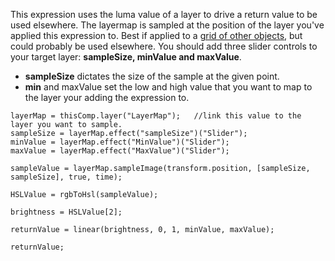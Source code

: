 This expression uses the luma value of a layer to drive a return value to be used elsewhere. The layermap is sampled at the position of the layer you've applied this expression to.
Best if applied to a [grid of other objects](https://github.com/CameronFoxly/AfterEffectsExpressionLibrary/blob/main/expressions/grid-layout.txt), but could probably be used elsewhere. 
You should add three slider controls to your target layer: **sampleSize, minValue and maxValue**.
- **sampleSize** dictates the size of the sample at the given point. 
- **min** and maxValue set the low and high value that you want to map to the layer your adding the expression to.

```
layerMap = thisComp.layer("LayerMap");   //link this value to the layer you want to sample.
sampleSize = layerMap.effect("sampleSize")("Slider");
minValue = layerMap.effect("MinValue")("Slider");
maxValue = layerMap.effect("MaxValue")("Slider");

sampleValue = layerMap.sampleImage(transform.position, [sampleSize, sampleSize], true, time);

HSLValue = rgbToHsl(sampleValue);

brightness = HSLValue[2];

returnValue = linear(brightness, 0, 1, minValue, maxValue);

returnValue;
```
